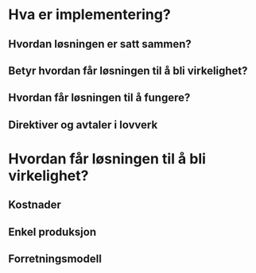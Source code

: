 # Hva er implementering?
## Hvordan løsningen er satt sammen?
## Betyr hvordan får løsningen til å bli virkelighet?
## Hvordan får løsningen til å fungere?
## Direktiver og avtaler i lovverk

# Hvordan får løsningen til å bli virkelighet?

## Kostnader

## Enkel produksjon

## Forretningsmodell
